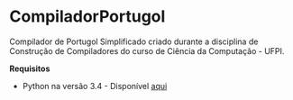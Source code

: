 # CompiladorPortugol
Compilador de Portugol Simplificado criado durante a disciplina de Construção de Compiladores do curso de Ciência da Computação - UFPI.

<b>Requisitos</b>
<ul>
  <li>Python na versão 3.4 - Disponível <a href="#" onclick='window.open("https://www.python.org/download/releases/3.4.0/"));return false;' target="_blank">aqui</a></li>
</ul>
